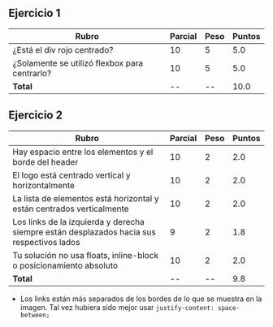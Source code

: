 ## Ejercicio 1
| Rubro | Parcial | Peso | Puntos |
| -- | -- | -- | -- |
| ¿Está el div rojo centrado? | 10 | 5 | 5.0 |
| ¿Solamente se utilizó flexbox para centrarlo? | 10 | 5 | 5.0 |
| **Total** | -- | -- | 10.0 |

## Ejercicio 2
| Rubro | Parcial | Peso | Puntos |
| -- | -- | -- | -- |
| Hay espacio entre los elementos y el borde del header | 10 | 2 | 2.0 |
| El logo está centrado vertical y horizontalmente | 10 | 2 | 2.0 |
| La lista de elementos está horizontal y están centrados verticalmente | 10 | 2 | 2.0 |
| Los links de la izquierda y derecha siempre están desplazados hacia sus respectivos lados | 9 | 2 | 1.8 |
| Tu solución no usa floats, inline-block o posicionamiento absoluto | 10 | 2 | 2.0 |
| **Total** | -- | -- | 9.8 |
* Los links están más separados de los bordes de lo que se muestra en la imagen. Tal vez hubiera sido mejor usar `justify-content: space-between;`
